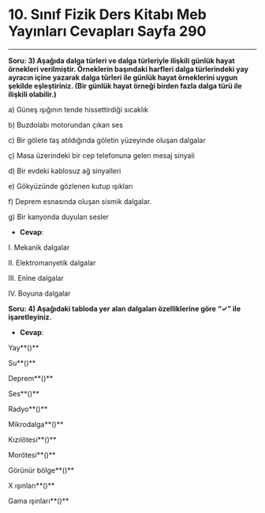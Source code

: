 # 10. Sınıf Fizik Ders Kitabı Meb Yayınları Cevapları Sayfa 290

---

**Soru: 3) Aşağıda dalga türleri ve dalga türleriyle ilişkili günlük hayat örnekleri verilmiştir. Örneklerin başındaki harfleri dalga türlerindeki yay ayracın içine yazarak dalga türleri ile günlük hayat örneklerini uygun şekilde eşleştiriniz. (Bir günlük hayat örneği birden fazla dalga türü ile ilişkili olabilir.)**

a) Güneş ışığının tende hissettirdiği sıcaklık

 b) Buzdolabı motorundan çıkan ses

 c) Bir gölete taş atıldığında göletin yüzeyinde oluşan dalgalar

 ç) Masa üzerindeki bir cep telefonuna gelen mesaj sinyali

 d) Bir evdeki kablosuz ağ sinyalleri

 e) Gökyüzünde gözlenen kutup ışıkları

 f) Deprem esnasında oluşan sismik dalgalar.

 g) Bir kanyonda duyulan sesler

-   **Cevap**:

I. Mekanik dalgalar

 II. Elektromanyetik dalgalar

 III. Enine dalgalar

 IV. Boyuna dalgalar

**Soru: 4) Aşağıdaki tabloda yer alan dalgaları özelliklerine göre “✓” ile işaretleyiniz.**

-   **Cevap**:

Yay**()**

 Su**()**

 Deprem**()**

 Ses**()**

 Radyo**()**

 Mikrodalga**()**

 Kızılötesi**()**

 Morötesi**()**

 Görünür bölge**()**

 X ışınları**()**

 Gama ışınları**()**